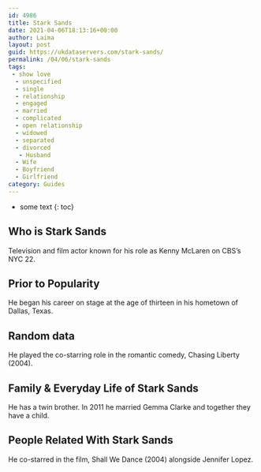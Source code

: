 ```yaml
---
id: 4986
title: Stark Sands
date: 2021-04-06T18:13:16+00:00
author: Laima
layout: post
guid: https://ukdataservers.com/stark-sands/
permalink: /04/06/stark-sands
tags:
 - show love
  - unspecified
  - single
  - relationship
  - engaged
  - married
  - complicated
  - open relationship
  - widowed
  - separated
  - divorced
   - Husband
  - Wife
  - Boyfriend
  - Girlfriend
category: Guides
---
```


* some text
{: toc}


## Who is Stark Sands
                  
                  
                  
Television and film actor known for his role as Kenny McLaren on CBS&#8217;s NYC 22.
                  
              
            
              
            
                
                
                
## Prior to Popularity
                  
                  
                  
He began his career on stage at the age of thirteen in his hometown of Dallas, Texas.
                  
              
            
              
            
                
                
                
## Random data
                  
                  
                  
He played the co-starring role in the romantic comedy, Chasing Liberty (2004).
                  
              
            
              
            
                
                
                
## Family & Everyday Life of Stark Sands
                  
                  
                  
He has a twin brother. In 2011 he married Gemma Clarke and together they have a child.
                  
              
            
              
            
                
                
                
## People Related With Stark Sands
                  
                  
                  
He co-starred in the film, Shall We Dance (2004) alongside Jennifer Lopez.
                  
              
            
              
            
                
              
            
              
              
            
            
              
            
          
          
          